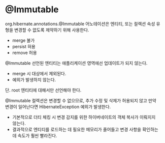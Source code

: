 # @Immutable

org.hibernate.annotations.@Immutable 어노테이션은 엔티티, 또는 컬렉션 속성 유형을 변경할 수 없도록 제약하기 위해 사용한다.

- merge 불가
- persist 혀용
- remove 허용

@Immutable 선언된 엔티티는 애플리케이션 영역에선 업데이트가 되지 않는다.

- merge 시 대상에서 제외된다.
- 예외가 발생하지 않는다.

단. root 엔티티에 대해서만 선언해야 한다.

@Immutable 컬렉션은 변경할 수 없으므로, 추가 수정 및 삭제가 허용되지 않고 만약 변경이 일어난다면 HibernateException 예외가 발생한다.

- 기본적으로 더티 체킹 시 변경 감지를 위한 하이버네이트의 객체 복사가 이뤄지지 않는다. 
- 결과적으로 엔티티를 로드하는 데 필요한 메모리가 줄어들고 변경 사항을 확인하는데 속도가 훨씬 빨라진다. 
